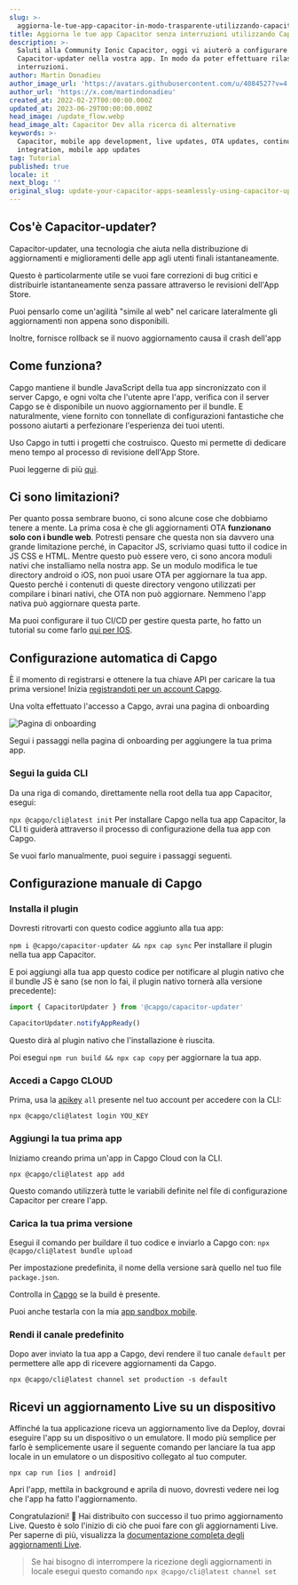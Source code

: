 ```yaml
---
slug: >-
  aggiorna-le-tue-app-capacitor-in-modo-trasparente-utilizzando-capacitor-updater
title: Aggiorna le tue app Capacitor senza interruzioni utilizzando Capacitor-updater
description: >-
  Saluti alla Community Ionic Capacitor, oggi vi aiuterò a configurare
  Capacitor-updater nella vostra app. In modo da poter effettuare rilasci senza
  interruzioni.
author: Martin Donadieu
author_image_url: 'https://avatars.githubusercontent.com/u/4084527?v=4'
author_url: 'https://x.com/martindonadieu'
created_at: 2022-02-27T00:00:00.000Z
updated_at: 2023-06-29T00:00:00.000Z
head_image: /update_flow.webp
head_image_alt: Capacitor Dev alla ricerca di alternative
keywords: >-
  Capacitor, mobile app development, live updates, OTA updates, continuous
  integration, mobile app updates
tag: Tutorial
published: true
locale: it
next_blog: ''
original_slug: update-your-capacitor-apps-seamlessly-using-capacitor-updater
---
```

## Cos'è Capacitor-updater?

Capacitor-updater, una tecnologia che aiuta nella distribuzione di aggiornamenti e miglioramenti delle app agli utenti finali istantaneamente.

Questo è particolarmente utile se vuoi fare correzioni di bug critici e distribuirle istantaneamente senza passare attraverso le revisioni dell'App Store.

Puoi pensarlo come un'agilità "simile al web" nel caricare lateralmente gli aggiornamenti non appena sono disponibili.

Inoltre, fornisce rollback se il nuovo aggiornamento causa il crash dell'app

## Come funziona?

Capgo mantiene il bundle JavaScript della tua app sincronizzato con il server Capgo, e ogni volta che l'utente apre l'app, verifica con il server Capgo se è disponibile un nuovo aggiornamento per il bundle. E naturalmente, viene fornito con tonnellate di configurazioni fantastiche che possono aiutarti a perfezionare l'esperienza dei tuoi utenti.

Uso Capgo in tutti i progetti che costruisco. Questo mi permette di dedicare meno tempo al processo di revisione dell'App Store.

Puoi leggerne di più [qui](https://capgo.app/).

## Ci sono limitazioni?

Per quanto possa sembrare buono, ci sono alcune cose che dobbiamo tenere a mente.
La prima cosa è che gli aggiornamenti OTA __funzionano solo con i bundle web__.
Potresti pensare che questa non sia davvero una grande limitazione perché, in Capacitor JS, scriviamo quasi tutto il codice in JS CSS e HTML.
Mentre questo può essere vero, ci sono ancora moduli nativi che installiamo nella nostra app.
Se un modulo modifica le tue directory android o iOS, non puoi usare OTA per aggiornare la tua app.
Questo perché i contenuti di queste directory vengono utilizzati per compilare i binari nativi, che OTA non può aggiornare.
Nemmeno l'app nativa può aggiornare questa parte.

Ma puoi configurare il tuo CI/CD per gestire questa parte, ho fatto un tutorial su come farlo [qui per IOS](https://capgo.app/blog/automatic-capacitor-android-build-github-action/).

## Configurazione automatica di Capgo

È il momento di registrarsi e ottenere la tua chiave API per caricare la tua prima versione! Inizia [registrandoti per un account Capgo](/register/).

Una volta effettuato l'accesso a Capgo, avrai una pagina di onboarding

![Pagina di onboarding](/onboarding_1_new.webp)

Segui i passaggi nella pagina di onboarding per aggiungere la tua prima app.

### Segui la guida CLI

Da una riga di comando, direttamente nella root della tua app Capacitor, esegui:

`npx @capgo/cli@latest init`
Per installare Capgo nella tua app Capacitor, la CLI ti guiderà attraverso il processo di configurazione della tua app con Capgo.

Se vuoi farlo manualmente, puoi seguire i passaggi seguenti.

## Configurazione manuale di Capgo

### Installa il plugin

Dovresti ritrovarti con questo codice aggiunto alla tua app:

`npm i @capgo/capacitor-updater && npx cap sync`
Per installare il plugin nella tua app Capacitor.

E poi aggiungi alla tua app questo codice per notificare al plugin nativo che il bundle JS è sano (se non lo fai, il plugin nativo tornerà alla versione precedente):

```js
import { CapacitorUpdater } from '@capgo/capacitor-updater'

CapacitorUpdater.notifyAppReady()
```

Questo dirà al plugin nativo che l'installazione è riuscita.

Poi esegui `npm run build && npx cap copy` per aggiornare la tua app.

### Accedi a Capgo CLOUD

Prima, usa la [apikey](https://web.capgo.app/dashboard/apikeys/) `all` presente nel tuo account per accedere con la CLI:

`npx @capgo/cli@latest login YOU_KEY`

### Aggiungi la tua prima app

Iniziamo creando prima un'app in Capgo Cloud con la CLI.

`npx @capgo/cli@latest app add`

Questo comando utilizzerà tutte le variabili definite nel file di configurazione Capacitor per creare l'app.

### Carica la tua prima versione

Esegui il comando per buildare il tuo codice e inviarlo a Capgo con:
`npx @capgo/cli@latest bundle upload`

Per impostazione predefinita, il nome della versione sarà quello nel tuo file `package.json`.

Controlla in [Capgo](https://web.capgo.app/) se la build è presente.

Puoi anche testarla con la mia [app sandbox mobile](https://capgo.app/app_mobile/).

### Rendi il canale predefinito

Dopo aver inviato la tua app a Capgo, devi rendere il tuo canale `default` per permettere alle app di ricevere aggiornamenti da Capgo.

`npx @capgo/cli@latest channel set production -s default`

## Ricevi un aggiornamento Live su un dispositivo

Affinché la tua applicazione riceva un aggiornamento live da Deploy, dovrai eseguire l'app su un dispositivo o un emulatore. Il modo più semplice per farlo è semplicemente usare il seguente comando per lanciare la tua app locale in un emulatore o un dispositivo collegato al tuo computer.

    npx cap run [ios | android]

Apri l'app, mettila in background e aprila di nuovo, dovresti vedere nei log che l'app ha fatto l'aggiornamento.

Congratulazioni! 🎉 Hai distribuito con successo il tuo primo aggiornamento Live. Questo è solo l'inizio di ciò che puoi fare con gli aggiornamenti Live. Per saperne di più, visualizza la [documentazione completa degli aggiornamenti Live](/docs/plugin/cloud-mode/getting-started/).

> Se hai bisogno di interrompere la ricezione degli aggiornamenti in locale esegui questo comando
`npx @capgo/cli@latest channel set`
